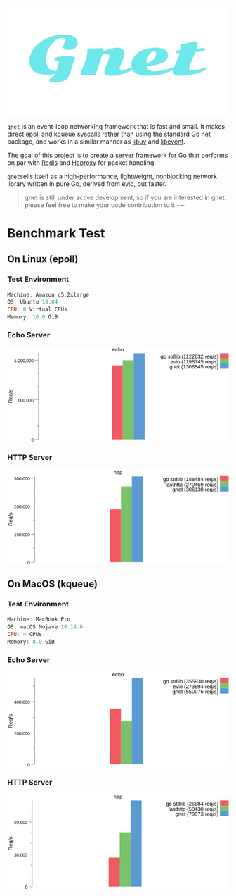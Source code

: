 <p align="center">
<img src="logo.png" alt="gnet">
</p>

`gnet` is an event-loop networking framework that is fast and small. It makes direct [epoll](https://en.wikipedia.org/wiki/Epoll) and [kqueue](https://en.wikipedia.org/wiki/Kqueue) syscalls rather than using the standard Go [net](https://golang.org/pkg/net/) package, and works in a similar manner as [libuv](https://github.com/libuv/libuv) and [libevent](https://github.com/libevent/libevent).

The goal of this project is to create a server framework for Go that performs on par with [Redis](http://redis.io) and [Haproxy](http://www.haproxy.org) for packet handling.

`gnet`sells itself as a high-performance, lightweight, nonblocking network library written in pure Go, derived from evio, but faster.

> gnet is still under active development, so if you are interested in gnet, please feel free to make your code contribution to it ~~

# Benchmark Test

## On Linux (epoll)

### Test Environment

```powershell
Machine: Amazon c5.2xlarge
OS: Ubuntu 18.04
CPU: 8 Virtual CPUs
Memory: 16.0 GiB
```



### Echo Server

![](benchmarks/results/echo_linux.png)

### HTTP Server

![](benchmarks/results/http_linux.png)

## On MacOS (kqueue)

### Test Environment

```powershell
Machine: MacBook Pro
OS: macOS Mojave 10.14.6
CPU: 4 CPUs
Memory: 8.0 GiB
```



### Echo Server

![](benchmarks/results/echo_mac.png)

### HTTP Server

![](benchmarks/results/http_mac.png)
